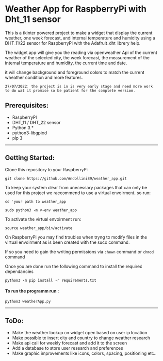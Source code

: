 # Weather App for RaspberryPi with Dht_11 sensor
This is a tkinter powered project to make a widget that display the current weather, one week forecast, and internal temperature and humidity using a DHT_11/22 sensor for RaspberryPi with the Adafruit_dht librery help.

The widget app will give you the reading via openweather Api of the current weather of the selected city, the week forecast, the measurement of the internal temperature and humidity, the current time and date.

it will change background and foreground colors to match the current wheather condition and more features.

```27/07/2022: the project is in is very early stage and need more work to do wat it promise so be patient for the complete version.```
## Prerequisites:

- RaspberryPI
- DHT_11 / DHT_22 sensor 
- Python 3.* 
- python3-libgpiod
- pip 3

<hr>

## Getting Started:

Clone this repository to your RaspberryPi

    git clone https://github.com/Andollini89/weather_app.git

To keep your system clear from unecessary packages that can only be used for this project we raccommend to use a virtual envoirment. so run:
    
    cd 'your path to weather_app

    sudo python3 -m v-env weather_app
To activate the virtual envoirment run:

    source weather_app/bin/activate

On RaspberryPi you may find troubles when tryng to modify files in the virtual envoirment as is been created with the suco command.

If so you need to gain the writing permissions via ```chown``` command or ```chmod``` command

Once you are done run the following command to install the required dependancies

    python3 -m pip install -r requirements.txt

#### __To run the programm__ run :

    python3 weatherApp.py
<hr>

## ToDo:

- Make the weather lookup on widget open based on user ip location
- Make possible to insert city and country to change weather research
- Make api call for weekly forecast and add it to the screen
- Add a database  to store user research and preferences
- Make graphic improvements like icons, colors, spacing, positioning etc..
